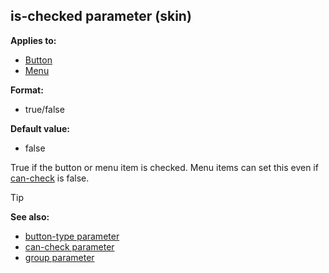 ## is-checked parameter (skin)

<!-- -->
**Applies to:**
+   [Button](/ref/%7Bskin%7D/control/button.md) 
+   [Menu](/ref/%7Bskin%7D/control/menu.md) 
<!-- -->
**Format:**
+   true/false
<!-- -->
**Default value:**
+   false


True if the button or menu item is checked. Menu items can set
this even if [can-check](/ref/%7Bskin%7D/param/can-check.md) is false.

> [!TIP] 
> **See also:**
> +   [button-type parameter](/ref/%7Bskin%7D/param/button-type.md) 
> +   [can-check parameter](/ref/%7Bskin%7D/param/can-check.md) 
> +   [group parameter](/ref/%7Bskin%7D/param/group.md) 